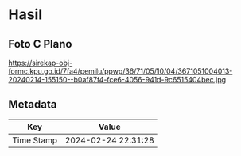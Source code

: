 # Hasil

## Foto C Plano

https://sirekap-obj-formc.kpu.go.id/7fa4/pemilu/ppwp/36/71/05/10/04/3671051004013-20240214-155150--b0af87f4-fce6-4056-941d-9c6515404bec.jpg


## Metadata

| Key        | Value               |
| ---------- | ------------------- |
| Time Stamp | 2024-02-24 22:31:28 |



